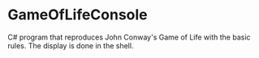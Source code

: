 # GameOfLifeConsole
C# program that reproduces John Conway's Game of Life with the basic rules. The display is done in the shell.
